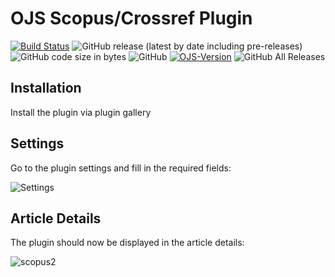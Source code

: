 # OJS Scopus/Crossref Plugin
[![Build Status](https://travis-ci.com/RBoelter/citations.svg?branch=master)](https://travis-ci.com/RBoelter/citations)
![GitHub release (latest by date including pre-releases)](https://img.shields.io/github/v/release/RBoelter/citations?include_prereleases&label=latest%20release)
![GitHub code size in bytes](https://img.shields.io/github/languages/code-size/RBoelter/citations)
![GitHub](https://img.shields.io/github/license/RBoelter/citations)
[![OJS-Version](https://img.shields.io/badge/pkp--ojs-3.2.1-brightgreen)](https://github.com/pkp/ojs/tree/stable-3_2_1)
![GitHub All Releases](https://img.shields.io/github/downloads/RBoelter/citations/total)
## Installation
Install the plugin via plugin gallery

## Settings
Go to the plugin settings and fill in the required fields:

![Settings](https://user-images.githubusercontent.com/7657717/78779317-0a6d8f00-799d-11ea-8ba3-25ea1c62176d.jpg "Settings")

## Article Details
The plugin should now be displayed in the article details:

![scopus2](https://user-images.githubusercontent.com/7657717/78779793-d9418e80-799d-11ea-8e04-6429a26d0286.jpg)
